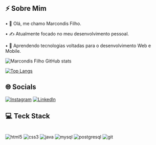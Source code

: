 ## ⚡ Sobre Mim

• 👋 Olá, me chamo Marcondis Filho.

• ✍️ Atualmente focado no meu desenvolvimento pessoal.

• 🌱 Aprendendo tecnologias voltadas para o desenvolvimento Web e Mobile.


![Marcondis Filho GitHub stats](https://github-readme-stats.vercel.app/api?username=MarcondisFilho&show_icons=true&theme=dracula)

[![Top Langs](https://github-readme-stats.vercel.app/api/top-langs/?username=MarcondisFilho&layout=compact)](https://github.com/MarcondisFilho/github-readme-stats)

## 🌐 Socials
[![Instagram](https://img.shields.io/badge/Instagram-E4405F?style=for-the-badge&logo=instagram&logoColor=white)](https://www.instagram.com/marcondis_filho/)
[![Linkedln](https://img.shields.io/badge/LinkedIn-0077B5?style=for-the-badge&logo=linkedin&logoColor=white)](https://www.linkedin.com/in/marcondis-filho-1b5a85231/)


## 💻 Teck Stack
<div style="display inline_block"><br/>
  <img align="center" alt="html5" src="https://img.shields.io/badge/HTML5-E34F26?style=for-the-badge&logo=html5&logoColor=white"/>
  <img align="center" alt="css3" src="https://img.shields.io/badge/CSS3-1572B6?style=for-the-badge&logo=css3&logoColor=white"/>
    <img align="center" alt="java" src="https://img.shields.io/badge/Java-ED8B00?style=for-the-badge&logo=java&logoColor=white"/>
   <img align="center" alt="mysql" src="https://img.shields.io/badge/MySQL-00000F?style=for-the-badge&logo=mysql&logoColor=white"/>
  <img align="center" alt="postgresql" src="https://img.shields.io/badge/PostgreSQL-316192?style=for-the-badge&logo=postgresql&logoColor=white"/>
   <img align="center" alt="git" src="https://img.shields.io/badge/Git-E34F26?style=for-the-badge&logo=git&logoColor=white"/>
</div>
